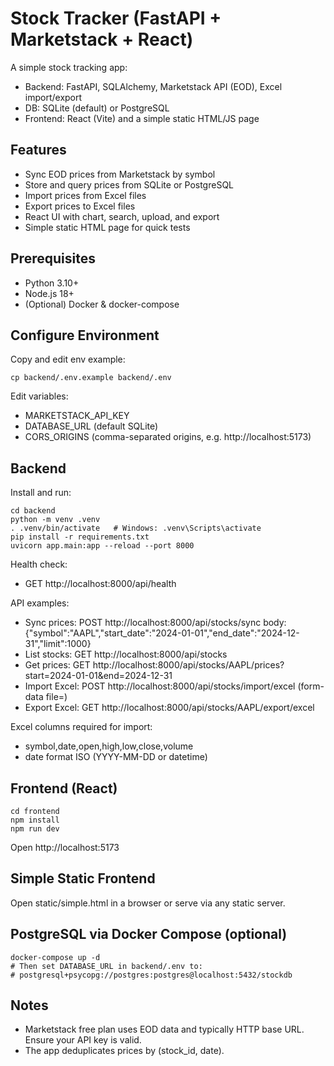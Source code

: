 # Stock Tracker (FastAPI + Marketstack + React)

A simple stock tracking app:
- Backend: FastAPI, SQLAlchemy, Marketstack API (EOD), Excel import/export
- DB: SQLite (default) or PostgreSQL
- Frontend: React (Vite) and a simple static HTML/JS page

## Features
- Sync EOD prices from Marketstack by symbol
- Store and query prices from SQLite or PostgreSQL
- Import prices from Excel files
- Export prices to Excel files
- React UI with chart, search, upload, and export
- Simple static HTML page for quick tests

## Prerequisites
- Python 3.10+
- Node.js 18+
- (Optional) Docker & docker-compose

## Configure Environment
Copy and edit env example:
```
cp backend/.env.example backend/.env
```
Edit variables:
- MARKETSTACK_API_KEY
- DATABASE_URL (default SQLite)
- CORS_ORIGINS (comma-separated origins, e.g. http://localhost:5173)

## Backend
Install and run:
```
cd backend
python -m venv .venv
. .venv/bin/activate   # Windows: .venv\Scripts\activate
pip install -r requirements.txt
uvicorn app.main:app --reload --port 8000
```

Health check:
- GET http://localhost:8000/api/health

API examples:
- Sync prices: POST http://localhost:8000/api/stocks/sync body: {"symbol":"AAPL","start_date":"2024-01-01","end_date":"2024-12-31","limit":1000}
- List stocks: GET http://localhost:8000/api/stocks
- Get prices: GET http://localhost:8000/api/stocks/AAPL/prices?start=2024-01-01&end=2024-12-31
- Import Excel: POST http://localhost:8000/api/stocks/import/excel (form-data file=<xlsx>)
- Export Excel: GET http://localhost:8000/api/stocks/AAPL/export/excel

Excel columns required for import:
- symbol,date,open,high,low,close,volume
- date format ISO (YYYY-MM-DD or datetime)

## Frontend (React)
```
cd frontend
npm install
npm run dev
```
Open http://localhost:5173

## Simple Static Frontend
Open static/simple.html in a browser or serve via any static server.

## PostgreSQL via Docker Compose (optional)
```
docker-compose up -d
# Then set DATABASE_URL in backend/.env to:
# postgresql+psycopg://postgres:postgres@localhost:5432/stockdb
```

## Notes
- Marketstack free plan uses EOD data and typically HTTP base URL. Ensure your API key is valid.
- The app deduplicates prices by (stock_id, date).
